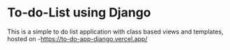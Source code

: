 # To-do-List using Django
This is a simple to do list application with class based views and templates, hosted on -https://to-do-app-django.vercel.app/
